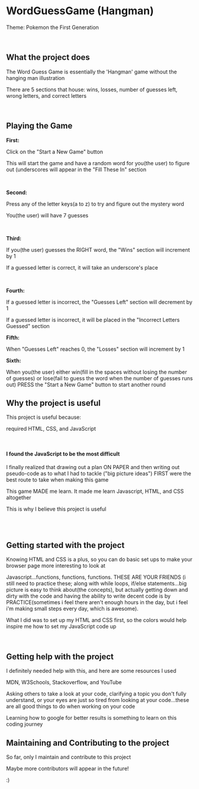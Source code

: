 # WordGuessGame (Hangman)
<!-- TITLE -->
<p>Theme: Pokemon the First Generation</p>
<br>
<!-- WHAT THE PROJECT DOES -->
<h2>What the project does</h2>
<p>The Word Guess Game is essentially the 'Hangman' game without the hanging man illustration<p>
<p>There are 5 sections that house: wins, losses, number of guesses left, wrong letters, and correct letters</p>
<br>
<!-- HOW TO PLAY THE GAME -->
<h2>Playing the Game</h2>
<p><strong>First:</strong></p>
<p>Click on the "Start a New Game" button</p>
<p>This will start the game and have a random word for you(the user) to figure out (underscores will appear in the "Fill These In" section</p>
<br>
<p><strong>Second:</strong></p>
<p>Press any of the letter keys(a to z) to try and figure out the mystery word</p>
<p>You(the user) will have 7 guesses</p>
<br>
<p><strong>Third:</strong> </p>
<p>If you(the user) guesses the RIGHT word, the "Wins" section will increment by 1</p>
<p>If a guessed letter is correct, it will take an underscore's place</p>
<br>
<p><strong>Fourth:</strong></p>
<p>If a guessed letter is incorrect, the "Guesses Left" section will decrement by 1</p>
<p>If a guessed letter is incorrect, it will be placed in the "Incorrect Letters Guessed" section</p>
<p><strong>Fifth:</strong></p>
<p>When "Guesses Left" reaches 0, the "Losses" section will increment by 1</p>
<p><strong>Sixth:</strong></p>
<p>When you(the user) either win(fill in the spaces without losing the number of guesses) or lose(fail to guess the word when the number of guesses runs out) PRESS the "Start a New Game" button to start another round</p>
<!-- WHY THE PROJECT IS USEFUL -->
<h2>Why the project is useful</h2>
<p>This project is useful because: </p>
<p>required HTML, CSS, and JavaScript</p>
<br>
<h4>I found the JavaScript to be the most difficult</h4>
<p>I finally realized that drawing out a plan ON PAPER and then writing out pseudo-code as to what I had to tackle ("big picture ideas") FIRST were the best route to take when making this game</p>
<p>This game MADE me learn. It made me learn Javascript, HTML, and CSS altogether</p>
<p>This is why I believe this project is useful</p>
<br><br>
<!-- HOW USERS CAN GET STARTED WITH THE PROJECT -->
<h2>Getting started with the project</h2>
<p>Knowing HTML and CSS is a plus, so you can do basic set ups to make your browser page more interesting to look at</p>
<p>Javascript...functions, functions, functions. THESE ARE YOUR FRIENDS (i still need to practice these; along with while loops, if/else statements...big picture is easy to think about(the concepts), but actually getting down and dirty with the code and having the ability to write decent code is by PRACTICE(sometimes i feel there aren't enough hours in the day, but i feel i'm making small steps every day, which is awesome).</p>
<p>What I did was to set up my HTML and CSS first, so the colors would help inspire me how to set my JavaScript code up</p>
<br>
<!-- WHERE USERS CAN GET HELP WITH YOUR PROJECT -->
<h2>Getting help with the project</h2>
<p>I definitely needed help with this, and here are some resources I used</p>
<p>MDN, W3Schools, Stackoverflow, and YouTube</p>
<p>Asking others to take a look at your code, clarifying a topic you don't fully understand, or your eyes are just so tired from looking at your code...these are all good things to do when working on your code</p>
<p>Learning how to google for better results is something to learn on this coding journey</p>
<!-- WHO MAINTAINS AND CONTRIBUTES TO THE PROJECT -->
<h2>Maintaining and Contributing to the project</h2>
<p>So far, only I maintain and contribute to this project</p>
<p>Maybe more contributors will appear in the future!</p>
<p>:)</p>

